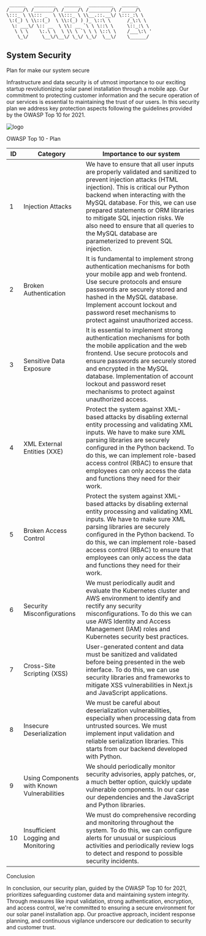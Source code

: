 ```

 ______   ________   ______   _________   ______
/_____/\ /_______/\ /_____/\ /________/\ /_____/\
\:::_ \ \\::: _  \ \\:::_ \ \\__.::.__\/ \:::_:\ \
 \:(_) \ \\::(_)  \ \\:(_) ) )_ \::\ \      /_\:\ \
  \: ___\/ \:: __  \ \\: __ `\ \ \::\ \     \::_:\ \
   \ \ \    \:.\ \  \ \\ \ `\ \ \ \::\ \    /___\:\ '
    \_\/     \__\/\__\/ \_\/ \_\/  \__\/    \______/

```

## System Security

Plan for make our system secure

Infrastructure and data security is of utmost importance to our exciting startup revolutionizing solar panel installation through a mobile app. Our commitment to protecting customer information and the secure operation of our services is essential to maintaining the trust of our users. In this security plan we address key protection aspects following the guidelines provided by the OWASP Top 10 for 2021.

![logo](https://github.com/SofRozo/TP3-Infratec/assets/111070857/760a840b-314d-401b-a38c-7a499f65724f)


OWASP Top 10 - Plan

| ID | Category | Importance to our system |
|--------------|--------------|--------------|
| 1   | Injection Attacks    | We have to ensure that all user inputs are properly validated and sanitized to prevent injection attacks (HTML injection). This is critical our Python backend when interacting with the MySQL database. For this, we can use prepared statements or ORM libraries to mitigate SQL injection risks. We also need to ensure that all queries to the MySQL database are parameterized to prevent SQL injection. |
| 2   | Broken Authentication   | It is fundamental to implement strong authentication mechanisms for both your mobile app and web frontend. Use secure protocols and ensure passwords are securely stored and hashed in the MySQL database. Implement account lockout and password reset mechanisms to protect against unauthorized access.   |
| 3  | Sensitive Data Exposure  |It is essential to implement strong authentication mechanisms for both the mobile application and the web frontend. Use secure protocols and ensure passwords are securely stored and encrypted in the MySQL database. Implementation of account lockout and password reset mechanisms to protect against unauthorized access.|
| 4  | XML External Entities (XXE)  |Protect the system against XML-based attacks by disabling external entity processing and validating XML inputs. We have to make sure XML parsing libraries are securely configured in the Python backend. To do this, we can implement role-based access control (RBAC) to ensure that employees can only access the data and functions they need for their work.|
| 5  | Broken Access Control  |Protect the system against XML-based attacks by disabling external entity processing and validating XML inputs. We have to make sure XML parsing libraries are securely configured in the Python backend. To do this, we can implement role-based access control (RBAC) to ensure that employees can only access the data and functions they need for their work.|
| 6  | Security Misconfigurations  | We must periodically audit and evaluate the Kubernetes cluster and AWS environment to identify and rectify any security misconfigurations. To do this we can use AWS Identity and Access Management (IAM) roles and Kubernetes security best practices.|
| 7  | Cross-Site Scripting (XSS)  | User-generated content and data must be sanitized and validated before being presented in the web interface. To do this, we can use security libraries and frameworks to mitigate XSS vulnerabilities in Next.js and JavaScript applications.|
| 8  | Insecure Deserialization  | We must be careful about deserialization vulnerabilities, especially when processing data from untrusted sources. We must implement input validation and reliable serialization libraries. This starts from our backend developed with Python. |
| 9  | Using Components with Known Vulnerabilities | We should periodically monitor security advisories, apply patches, or, a much better option, quickly update vulnerable components. In our case our dependencies and the JavaScript and Python libraries. |
| 10  | Insufficient Logging and Monitoring |We must do comprehensive recording and monitoring throughout the system. To do this, we can configure alerts for unusual or suspicious activities and periodically review logs to detect and respond to possible security incidents. |


Conclusion

In conclusion, our security plan, guided by the OWASP Top 10 for 2021, prioritizes safeguarding customer data and maintaining system integrity. Through measures like input validation, strong authentication, encryption, and access control, we're committed to ensuring a secure environment for our solar panel installation app. Our proactive approach, incident response planning, and continuous vigilance underscore our dedication to security and customer trust.



